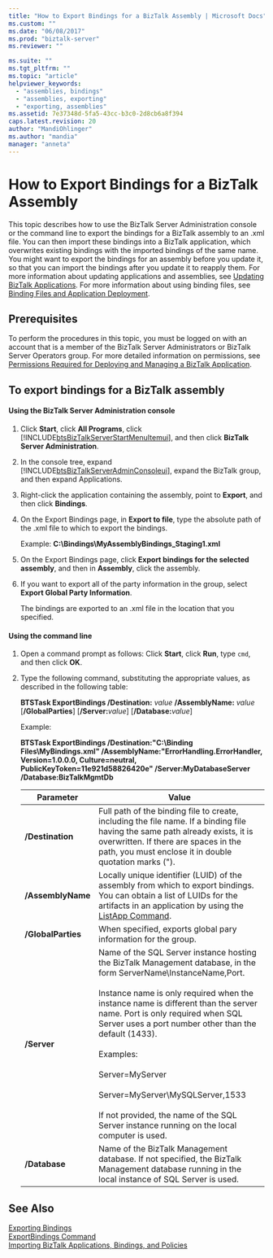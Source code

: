 ```yaml
---
title: "How to Export Bindings for a BizTalk Assembly | Microsoft Docs"
ms.custom: ""
ms.date: "06/08/2017"
ms.prod: "biztalk-server"
ms.reviewer: ""

ms.suite: ""
ms.tgt_pltfrm: ""
ms.topic: "article"
helpviewer_keywords: 
  - "assemblies, bindings"
  - "assemblies, exporting"
  - "exporting, assemblies"
ms.assetid: 7e37348d-5fa5-43cc-b3c0-2d8cb6a8f394
caps.latest.revision: 20
author: "MandiOhlinger"
ms.author: "mandia"
manager: "anneta"
---
```

# How to Export Bindings for a BizTalk Assembly
This topic describes how to use the BizTalk Server Administration console or the command line to export the bindings for a BizTalk assembly to an .xml file. You can then import these bindings into a BizTalk application, which overwrites existing bindings with the imported bindings of the same name. You might want to export the bindings for an assembly before you update it, so that you can import the bindings after you update it to reapply them. For more information about updating applications and assemblies, see [Updating BizTalk Applications](../core/updating-biztalk-applications.md). For more information about using binding files, see [Binding Files and Application Deployment](../core/binding-files-and-application-deployment.md).  
  
## Prerequisites  
 To perform the procedures in this topic, you must be logged on with an account that is a member of the BizTalk Server Administrators or BizTalk Server Operators group. For more detailed information on permissions, see [Permissions Required for Deploying and Managing a BizTalk Application](../core/permissions-required-for-deploying-and-managing-a-biztalk-application.md).  
  
## To export bindings for a BizTalk assembly  
  
#### Using the BizTalk Server Administration console  
  
1. Click **Start**, click **All Programs**, click [!INCLUDE[btsBizTalkServerStartMenuItemui](../includes/btsbiztalkserverstartmenuitemui-md.md)], and then click **BizTalk Server Administration**.  
  
2. In the console tree, expand [!INCLUDE[btsBizTalkServerAdminConsoleui](../includes/btsbiztalkserveradminconsoleui-md.md)], expand the BizTalk group, and then expand Applications.  
  
3. Right-click the application containing the assembly, point to **Export**, and then click **Bindings**.  
  
4. On the Export Bindings page, in **Export to file**, type the absolute path of the .xml file to which to export the bindings.  
  
    Example: **C:\Bindings\MyAssemblyBindings_Staging1.xml**  
  
5. On the Export Bindings page, click **Export bindings for the selected assembly**, and then in **Assembly**, click the assembly.  
  
6. If you want to export all of the party information in the group, select **Export Global Party Information**.  
  
    The bindings are exported to an .xml file in the location that you specified.  
  
#### Using the command line  
  
1. Open a command prompt as follows: Click **Start**, click **Run**, type `cmd`, and then click **OK**.  
  
2. Type the following command, substituting the appropriate values, as described in the following table:  
  
    **BTSTask ExportBindings /Destination:** *value* **/AssemblyName:** *value* [**/GlobalParties**] [**/Server:**<em>value</em>] [**/Database:**<em>value</em>]  
  
    Example:  
  
    **BTSTask ExportBindings /Destination:"C:\Binding Files\MyBindings.xml" /AssemblyName:"ErrorHandling.ErrorHandler, Version=1.0.0.0, Culture=neutral, PublicKeyToken=11e921d58826420e" /Server:MyDatabaseServer /Database:BizTalkMgmtDb**  
  
   |Parameter|Value|  
   |---------------|-----------|  
   |**/Destination**|Full path of the binding file to create, including the file name. If a binding file having the same path already exists, it is overwritten. If there are spaces in the path, you must enclose it in double quotation marks (").|  
   |**/AssemblyName**|Locally unique identifier (LUID) of the assembly from which to export bindings. You can obtain a list of LUIDs for the artifacts in an application by using the [ListApp Command](../core/listapp-command.md).|  
   |**/GlobalParties**|When specified, exports global pary information for the group.|  
   |**/Server**|Name of the SQL Server instance hosting the BizTalk Management database, in the form ServerName\InstanceName,Port.<br /><br /> Instance name is only required when the instance name is different than the server name. Port is only required when SQL Server uses a port number other than the default (1433).<br /><br /> Examples:<br /><br /> Server=MyServer<br /><br /> Server=MyServer\MySQLServer,1533<br /><br /> If not provided, the name of the SQL Server instance running on the local computer is used.|  
   |**/Database**|Name of the BizTalk Management database. If not specified, the BizTalk Management database running in the local instance of SQL Server is used.|  
  
## See Also  
 [Exporting Bindings](../core/exporting-bindings6.md)   
 [ExportBindings Command](../core/exportbindings-command.md)   
 [Importing BizTalk Applications, Bindings, and Policies](../core/importing-biztalk-applications-bindings-and-policies.md)